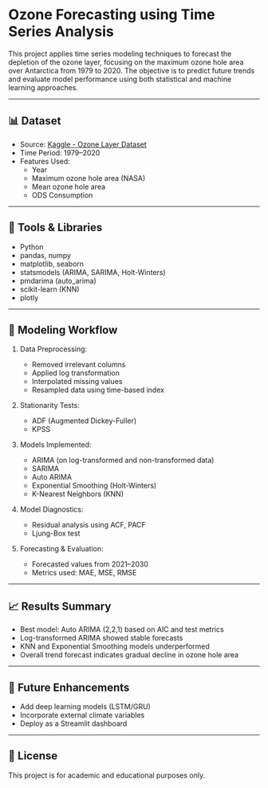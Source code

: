 
# Ozone Forecasting using Time Series Analysis

This project applies time series modeling techniques to forecast the depletion of the ozone layer, focusing on the maximum ozone hole area over Antarctica from 1979 to 2020. The objective is to predict future trends and evaluate model performance using both statistical and machine learning approaches.

---

## 📊 Dataset

- Source: [Kaggle - Ozone Layer Dataset](https://www.kaggle.com/datasets/programmerrdai/ozone-layer)
- Time Period: 1979–2020
- Features Used:
  - Year
  - Maximum ozone hole area (NASA)
  - Mean ozone hole area
  - ODS Consumption

---

## 🔧 Tools & Libraries

- Python 
- pandas, numpy
- matplotlib, seaborn
- statsmodels (ARIMA, SARIMA, Holt-Winters)
- pmdarima (auto_arima)
- scikit-learn (KNN)
- plotly

---

## 🧪 Modeling Workflow

1. Data Preprocessing:
   - Removed irrelevant columns
   - Applied log transformation
   - Interpolated missing values
   - Resampled data using time-based index

2. Stationarity Tests:
   - ADF (Augmented Dickey-Fuller)
   - KPSS

3. Models Implemented:
   - ARIMA (on log-transformed and non-transformed data)
   - SARIMA
   - Auto ARIMA
   - Exponential Smoothing (Holt-Winters)
   - K-Nearest Neighbors (KNN)

4. Model Diagnostics:
   - Residual analysis using ACF, PACF
   - Ljung-Box test

5. Forecasting & Evaluation:
   - Forecasted values from 2021–2030
   - Metrics used: MAE, MSE, RMSE

---

## 📈 Results Summary

- Best model: Auto ARIMA (2,2,1) based on AIC and test metrics
- Log-transformed ARIMA showed stable forecasts
- KNN and Exponential Smoothing models underperformed
- Overall trend forecast indicates gradual decline in ozone hole area

---

## 🚀 Future Enhancements

- Add deep learning models (LSTM/GRU)
- Incorporate external climate variables
- Deploy as a Streamlit dashboard

---

## 📄 License

This project is for academic and educational purposes only.
